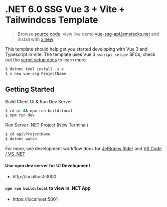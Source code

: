 # .NET 6.0 SSG Vue 3 + Vite + Tailwindcss Template

> Browse [source code](https://github.com/NetCoreTemplates/vue-ssg), view live demo [vue-ssg-api.jamstacks.net](https://vue-ssg.jamstacks.net) and install with [x new](https://docs.servicestack.net/dotnet-new):

This template should help get you started developing with Vue 3 and Typescript in Vite. The template uses Vue 3 `<script setup>` SFCs, check out the [script setup docs](https://v3.vuejs.org/api/sfc-script-setup.html#sfc-script-setup) to learn more.

```bash
$ dotnet tool install -g x
$ x new vue-ssg ProjectName
```

## Getting Started

Build Client UI & Run Dev Server

```bash
$ cd ui && npm run build:local
$ npm run dev
```

Run Server .NET Project (New Terminal)

```bash
$ cd api\ProjectName
$ dotnet watch
```

For more, see development workflow docs for
[JetBrains Rider](https://vue-ssg.jamstacks.net/posts/rider)
and
[VS Code / VS .NET](https://vue-ssg.jamstacks.net/posts/vs)

#### Use npm dev server for UI Development

- http://localhost:3000

#### `npm run build:local` to view in .NET App

- https://localhost:5001
